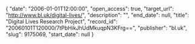 {
  "date": "2006-01-01T12:00:00", 
  "open_access": true, 
  "target_url": "http://www.bl.uk/digital-lives/", 
  "description": "", 
  "end_date": null, 
  "title": "Digital Lives Research Project", 
  "record_id": "20060101T120000/7tPbHikJhUdMkuqpN3KFrg==", 
  "publisher": "bl.uk", 
  "slug": 9175069, 
  "start_date": null
}

